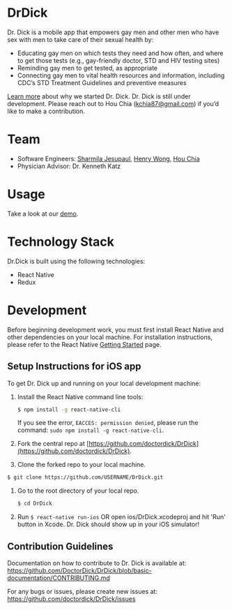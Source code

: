 # DrDick 
Dr. Dick is a mobile app that empowers gay men and other men who have sex with men to take care of their sexual health by:
* Educating gay men on which tests they need and how often, and where to get those tests (e.g., gay-friendly doctor, STD and HIV testing sites)
* Reminding gay men to get tested, as appropriate
* Connecting gay men to vital health resources and information, including CDC’s STD Treatment Guidelines and preventive measures 

[Learn more](http://angelhack.com/2016/04/20/dr-dick-a-sexual-health-app-to-promote-hiv-awareness-prevention-amongst-gay-men/) about why we started Dr. Dick. Dr. Dick is still under development. Please reach out to Hou Chia (kchia87@gmail.com) if you’d like to make a contribution.

# Team
* Software Engineers: [Sharmila Jesupaul](https://www.linkedin.com/in/sharmilajesupaul?authType=NAME_SEARCH&authToken=fk55&locale=en_US&trk=tyah&trkInfo=clickedVertical%3Amynetwork%2CclickedEntityId%3A265798934%2CauthType%3ANAME_SEARCH%2Cidx%3A1-1-1%2CtarId%3A1462251497635%2Ctas%3Asharmila), [Henry Wong](https://www.linkedin.com/in/henryw4k?authType=NAME_SEARCH&authToken=PF1r&locale=en_US&trk=tyah&trkInfo=clickedVertical%3Amynetwork%2CclickedEntityId%3A49994261%2CauthType%3ANAME_SEARCH%2Cidx%3A1-1-1%2CtarId%3A1462251519466%2Ctas%3Ahenry), [Hou Chia](https://www.linkedin.com/in/houchia)
* Physician Advisor: Dr. Kenneth Katz

# Usage
Take a look at our [demo](https://www.youtube.com/watch?v=3dRKGiNjVKQ).

# Technology Stack
Dr.Dick is built using the following technologies:
* React Native
* Redux

# Development
Before beginning development work, you must first install React Native and other dependencies on your local machine. For installation instructions, please refer to the React Native [Getting Started](https://facebook.github.io/react-native/docs/getting-started.html) page.

## Setup Instructions for iOS app
To get Dr. Dick up and running on your local development machine:

1. Install the React Native command line tools:
	```bash
	$ npm install -g react-native-cli
	```

	If you see the error, `EACCES: permission denied`, please run the command: `sudo npm install -g react-native-cli`.


1. Fork the central repo at [https://github.com/doctordick/DrDick](https://github.com/doctordick/DrDick).

1. Clone the forked repo to your local machine.

  ```bash
  $ git clone https://github.com/USERNAME/DrDick.git
  ```

1. Go to the root directory of your local repo. 

	```bash
	$ cd DrDick
	```

1. Run `$ react-native run-ios` OR open ios/DrDick.xcodeproj and hit 'Run' button in Xcode. Dr. Dick should show up in your iOS simulator!


## Contribution Guidelines
Documentation on how to contribute to Dr. Dick is available at: https://github.com/DoctorDick/DrDick/blob/basic-documentation/CONTRIBUTING.md

For any bugs or issues, please create new issues at: https://github.com/doctordick/DrDick/issues 

